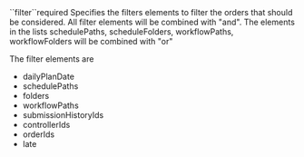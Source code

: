 <tr>
<td>``filter``</td><td>required</td>
<td>
Specifies the filters elements to filter the orders that should be considered.
All filter elements will be combined with "and". The elements in the lists schedulePaths, scheduleFolders, workflowPaths, workflowFolders will be combined with "or"

The filter elements are

<ul>
<li>
dailyPlanDate
</li>
<li>
schedulePaths
</li>
<li>
folders
</li>
<li>
workflowPaths
</li>
<li>
submissionHistoryIds
</li>
<li>
controllerIds
</li>
<li>
orderIds
</li>
<li>
late
</li>
</ul> 

</td>
<td>
</td>
<td></td>
</tr>
 